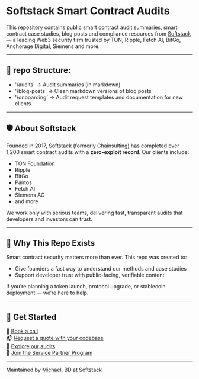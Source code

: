 # Softstack Smart Contract Audits

This repository contains public smart contract audit summaries, smart contract case studies, blog posts and compliance resources from [Softstack](https://softstack.io) — a leading Web3 security firm trusted by TON, Ripple, Fetch AI, BitGo, Anchorage Digital, Siemens and more.

---

## 📁 repo Structure:
- '/audits` → Audit summaries (in markdown)
- '/blog-posts` → Clean markdown versions of blog posts
- '/onboarding` → Audit request templates and documentation for new clients

---

## 🛡️ About Softstack

Founded in 2017, Softstack (formerly Chainsulting) has completed over 1,200 smart contract audits with a **zero-exploit record**. Our clients include:

- TON Foundation  
- Ripple  
- BitGo  
- Pantos  
- Fetch AI  
- Siemens AG
- and more

We work only with serious teams, delivering fast, transparent audits that developers and investors can trust.

---

## 🧠 Why This Repo Exists

Smart contract security matters more than ever. This repo was created to:
- Give founders a fast way to understand our methods and case studies
- Support developer trust with public-facing, verifiable content

If you’re planning a token launch, protocol upgrade, or stablecoin deployment — we’re here to help.

---

## 🚀 Get Started

📅 [Book a call](https://calendly.com/softstack)  
📬 [Request a quote with your codebase](mailto:hello@softstack.io)  
📁 [Explore our audits](https://softstack.io/case-study/)  
🤝 [Join the Service Partner Program](https://softstack.io/service-partner-program-spp)

---
Maintained by [Michael](https://www.linkedin.com/in/michael-softstack), BD at Softstack
